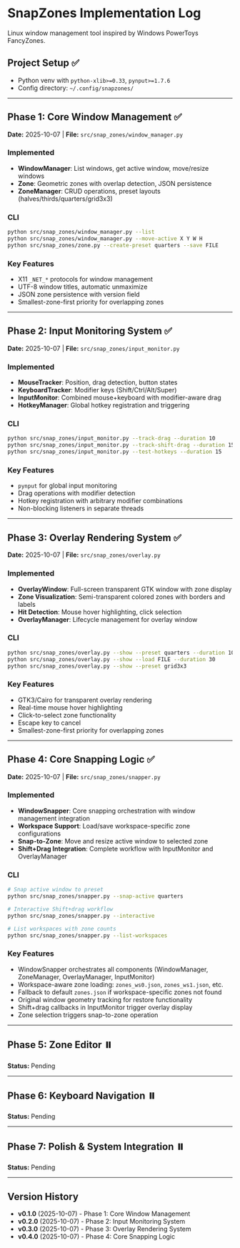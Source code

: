 # SnapZones Implementation Log

Linux window management tool inspired by Windows PowerToys FancyZones.

## Project Setup ✅

- Python venv with `python-xlib>=0.33`, `pynput>=1.7.6`
- Config directory: `~/.config/snapzones/`

---

## Phase 1: Core Window Management ✅

**Date:** 2025-10-07 | **File:** `src/snap_zones/window_manager.py`

### Implemented
- **WindowManager**: List windows, get active window, move/resize windows
- **Zone**: Geometric zones with overlap detection, JSON persistence
- **ZoneManager**: CRUD operations, preset layouts (halves/thirds/quarters/grid3x3)

### CLI
```bash
python src/snap_zones/window_manager.py --list
python src/snap_zones/window_manager.py --move-active X Y W H
python src/snap_zones/zone.py --create-preset quarters --save FILE
```

### Key Features
- X11 `_NET_*` protocols for window management
- UTF-8 window titles, automatic unmaximize
- JSON zone persistence with version field
- Smallest-zone-first priority for overlapping zones

---

## Phase 2: Input Monitoring System ✅

**Date:** 2025-10-07 | **File:** `src/snap_zones/input_monitor.py`

### Implemented
- **MouseTracker**: Position, drag detection, button states
- **KeyboardTracker**: Modifier keys (Shift/Ctrl/Alt/Super)
- **InputMonitor**: Combined mouse+keyboard with modifier-aware drag
- **HotkeyManager**: Global hotkey registration and triggering

### CLI
```bash
python src/snap_zones/input_monitor.py --track-drag --duration 10
python src/snap_zones/input_monitor.py --track-shift-drag --duration 15
python src/snap_zones/input_monitor.py --test-hotkeys --duration 15
```

### Key Features
- `pynput` for global input monitoring
- Drag operations with modifier detection
- Hotkey registration with arbitrary modifier combinations
- Non-blocking listeners in separate threads

---

## Phase 3: Overlay Rendering System ✅

**Date:** 2025-10-07 | **File:** `src/snap_zones/overlay.py`

### Implemented
- **OverlayWindow**: Full-screen transparent GTK window with zone display
- **Zone Visualization**: Semi-transparent colored zones with borders and labels
- **Hit Detection**: Mouse hover highlighting, click selection
- **OverlayManager**: Lifecycle management for overlay window

### CLI
```bash
python src/snap_zones/overlay.py --show --preset quarters --duration 10
python src/snap_zones/overlay.py --show --load FILE --duration 30
python src/snap_zones/overlay.py --show --preset grid3x3
```

### Key Features
- GTK3/Cairo for transparent overlay rendering
- Real-time mouse hover highlighting
- Click-to-select zone functionality
- Escape key to cancel
- Smallest-zone-first priority for overlapping zones

---

## Phase 4: Core Snapping Logic ✅

**Date:** 2025-10-07 | **File:** `src/snap_zones/snapper.py`

### Implemented
- **WindowSnapper**: Core snapping orchestration with window management integration
- **Workspace Support**: Load/save workspace-specific zone configurations
- **Snap-to-Zone**: Move and resize active window to selected zone
- **Shift+Drag Integration**: Complete workflow with InputMonitor and OverlayManager

### CLI
```bash
# Snap active window to preset
python src/snap_zones/snapper.py --snap-active quarters

# Interactive Shift+drag workflow
python src/snap_zones/snapper.py --interactive

# List workspaces with zone counts
python src/snap_zones/snapper.py --list-workspaces
```

### Key Features
- WindowSnapper orchestrates all components (WindowManager, ZoneManager, OverlayManager, InputMonitor)
- Workspace-aware zone loading: `zones_ws0.json`, `zones_ws1.json`, etc.
- Fallback to default `zones.json` if workspace-specific zones not found
- Original window geometry tracking for restore functionality
- Shift+drag callbacks in InputMonitor trigger overlay display
- Zone selection triggers snap-to-zone operation

---

## Phase 5: Zone Editor ⏸️

**Status:** Pending

---

## Phase 6: Keyboard Navigation ⏸️

**Status:** Pending

---

## Phase 7: Polish & System Integration ⏸️

**Status:** Pending

---

## Version History

- **v0.1.0** (2025-10-07) - Phase 1: Core Window Management
- **v0.2.0** (2025-10-07) - Phase 2: Input Monitoring System
- **v0.3.0** (2025-10-07) - Phase 3: Overlay Rendering System
- **v0.4.0** (2025-10-07) - Phase 4: Core Snapping Logic
